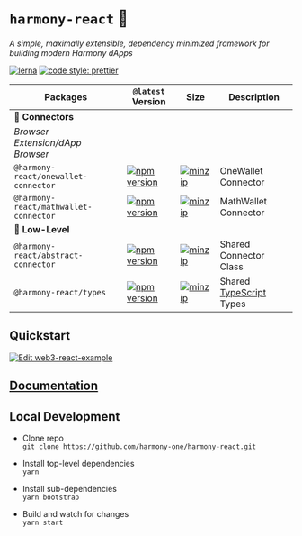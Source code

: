 # `harmony-react` 🧰

_A simple, maximally extensible, dependency minimized framework for building modern Harmony dApps_

[![lerna](https://img.shields.io/badge/maintained%20with-lerna-cc00ff.svg)](https://lerna.js.org/)
[![code style: prettier](https://img.shields.io/badge/code_style-prettier-ff69b4.svg?style=flat-square)](https://github.com/prettier/prettier)

| Packages                              | `@latest` Version                                                                                                                                                         | Size                                                                                                                                                                                 | Description                                                                         |
| ------------------------------------- | ------------------------------------------------------------------------------------------------------------------------------------------------------------------------- | ------------------------------------------------------------------------------------------------------------------------------------------------------------------------------------ | ----------------------------------------------------------------------------------- |
| 🔌 **Connectors**                     |
| _Browser Extension/dApp Browser_      |
| `@harmony-react/onewallet-connector`      | [![npm version](https://img.shields.io/npm/v/@harmony-react/onewallet-connector/latest.svg)](https://www.npmjs.com/package/@harmony-react/onewallet-connector/v/latest)           | [![minzip](https://img.shields.io/bundlephobia/minzip/@harmony-react/onewallet-connector/latest.svg)](https://bundlephobia.com/result?p=@harmony-react/onewallet-connector@latest)           | OneWallet Connector |
| `@harmony-react/mathwallet-connector`      | [![npm version](https://img.shields.io/npm/v/@harmony-react/mathwallet-connector/latest.svg)](https://www.npmjs.com/package/@harmony-react/mathwallet-connector/v/latest)           | [![minzip](https://img.shields.io/bundlephobia/minzip/@harmony-react/mathwallet-connector/latest.svg)](https://bundlephobia.com/result?p=@harmony-react/mathwallet-connector@latest)           | MathWallet Connector |
| 🐉 **Low-Level**                      |
| `@harmony-react/abstract-connector`      | [![npm version](https://img.shields.io/npm/v/@harmony-react/abstract-connector/latest.svg)](https://www.npmjs.com/package/@harmony-react/abstract-connector/v/latest)           | [![minzip](https://img.shields.io/bundlephobia/minzip/@harmony-react/abstract-connector/latest.svg)](https://bundlephobia.com/result?p=@harmony-react/abstract-connector@latest)           | Shared Connector Class                                                              |
| `@harmony-react/types`                   | [![npm version](https://img.shields.io/npm/v/@harmony-react/types/latest.svg)](https://www.npmjs.com/package/@harmony-react/types/v/latest)                                     | [![minzip](https://img.shields.io/bundlephobia/minzip/@harmony-react/types/latest.svg)](https://bundlephobia.com/result?p=@harmony-react/types@latest)                                     | Shared [TypeScript](https://www.typescriptlang.org/) Types                          |

## Quickstart

[![Edit web3-react-example](https://codesandbox.io/static/img/play-codesandbox.svg)](https://codesandbox.io/s/github/harmony-one/harmony-react/tree/main/example?fontsize=14&hidenavigation=1&theme=dark)

## [Documentation](docs)

## Local Development

- Clone repo\
  `git clone https://github.com/harmony-one/harmony-react.git`

- Install top-level dependencies\
  `yarn`

- Install sub-dependencies\
  `yarn bootstrap`

- Build and watch for changes\
  `yarn start`
